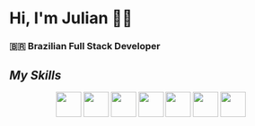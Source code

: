 # Hi, I'm Julian 👨‍💻
### 🇧🇷 Brazilian Full Stack Developer

## *My Skills*
<div align="center" >
<img src="https://cdn.jsdelivr.net/gh/devicons/devicon/icons/html5/html5-original-wordmark.svg" height="45" /> <img src="https://cdn.jsdelivr.net/gh/devicons/devicon/icons/css3/css3-original-wordmark.svg" height="45" />  <img src="https://cdn.jsdelivr.net/gh/devicons/devicon/icons/bootstrap/bootstrap-plain-wordmark.svg" height="45" /> <img src="https://cdn.jsdelivr.net/gh/devicons/devicon/icons/javascript/javascript-original.svg" height="45" /> <img src="https://cdn.jsdelivr.net/gh/devicons/devicon/icons/jquery/jquery-original-wordmark.svg" height="45" /> <img src="https://cdn.jsdelivr.net/gh/devicons/devicon/icons/react/react-original-wordmark.svg" height="45" /> <img src="https://cdn.jsdelivr.net/gh/devicons/devicon/icons/nodejs/nodejs-original-wordmark.svg" height="45" />
</div>
